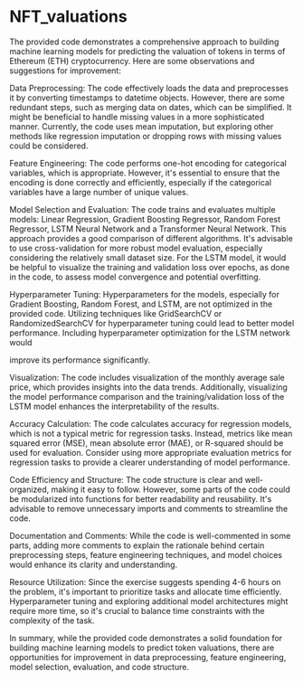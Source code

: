 # NFT_valuations

The provided code demonstrates a comprehensive approach to building machine learning models for predicting the valuation of tokens in terms of Ethereum (ETH) cryptocurrency. Here are some observations and suggestions for improvement:

Data Preprocessing:
        The code effectively loads the data and preprocesses it by converting timestamps to datetime objects. However, there are some redundant steps, such as merging data on dates, which can be simplified.
        It might be beneficial to handle missing values in a more sophisticated manner. Currently, the code uses mean imputation, but exploring other methods like regression imputation or dropping rows with missing values could be considered.

Feature Engineering:
        The code performs one-hot encoding for categorical variables, which is appropriate. However, it's essential to ensure that the encoding is done correctly and efficiently, especially if the categorical variables have a large number of unique values.

Model Selection and Evaluation:
        The code trains and evaluates multiple models: Linear Regression, Gradient Boosting Regressor, Random Forest Regressor, LSTM Neural Network and a Transformer Neural Network. This approach provides a good comparison of different algorithms.
        It's advisable to use cross-validation for more robust model evaluation, especially considering the relatively small dataset size.
        For the LSTM model, it would be helpful to visualize the training and validation loss over epochs, as done in the code, to assess model convergence and potential overfitting.

Hyperparameter Tuning:
        Hyperparameters for the models, especially for Gradient Boosting, Random Forest, and LSTM, are not optimized in the provided code. Utilizing techniques like GridSearchCV or RandomizedSearchCV for hyperparameter tuning could lead to better model performance.
        Including hyperparameter optimization for the LSTM network would

improve its performance significantly.

Visualization:
        The code includes visualization of the monthly average sale price, which provides insights into the data trends. Additionally, visualizing the model performance comparison and the training/validation loss of the LSTM model enhances the interpretability of the results.

Accuracy Calculation:
        The code calculates accuracy for regression models, which is not a typical metric for regression tasks. Instead, metrics like mean squared error (MSE), mean absolute error (MAE), or R-squared should be used for evaluation.
        Consider using more appropriate evaluation metrics for regression tasks to provide a clearer understanding of model performance.

Code Efficiency and Structure:
        The code structure is clear and well-organized, making it easy to follow. However, some parts of the code could be modularized into functions for better readability and reusability.
        It's advisable to remove unnecessary imports and comments to streamline the code.

Documentation and Comments:
        While the code is well-commented in some parts, adding more comments to explain the rationale behind certain preprocessing steps, feature engineering techniques, and model choices would enhance its clarity and understanding.

Resource Utilization:
        Since the exercise suggests spending 4-6 hours on the problem, it's important to prioritize tasks and allocate time efficiently. Hyperparameter tuning and exploring additional model architectures might require more time, so it's crucial to balance time constraints with the complexity of the task.

In summary, while the provided code demonstrates a solid foundation for building machine learning models to predict token valuations, there are opportunities for improvement in data preprocessing, feature engineering, model selection, evaluation, and code structure.
